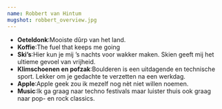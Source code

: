 ```yaml
---
name: Robbert van Hintum
mugshot: robbert_overview.jpg
---
```


* **Oeteldonk**:Mooiste dûrp van het land.
* **Koffie**:The fuel that keeps me going
* **Ski’s**:Hier kun je mij ’s nachts voor wakker maken. Skien geeft mij het ultieme gevoel van vrijheid.
* **Klimschoenen en pofzak**:Boulderen is een uitdagende en technische sport. Lekker om je gedachte te verzetten na een werkdag.
* **Apple**:Apple geek zou ik mezelf nog nèt niet willen noemen.
* **Music**:Ik ga graag naar techno festivals maar luister thuis ook graag naar pop- en rock classics.
